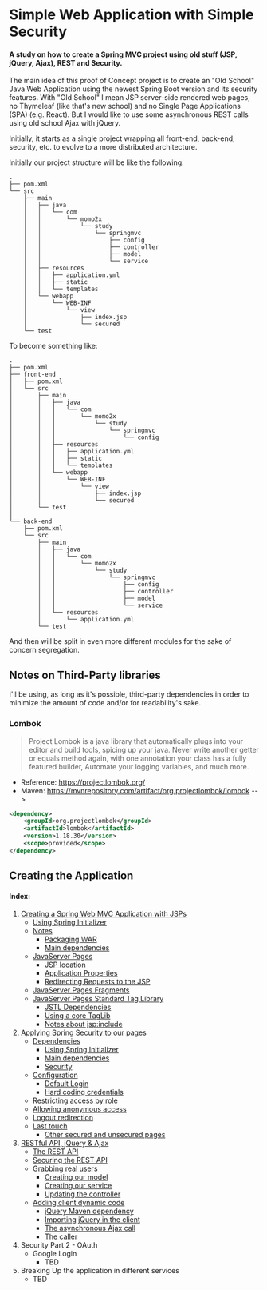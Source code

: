 # Simple Web Application with Simple Security
#### A study on how to create a Spring MVC project using old stuff (JSP, jQuery, Ajax), REST and Security.

The main idea of this proof of Concept project is to create an "Old School" Java Web Application using the newest Spring 
Boot version and its security features. With "Old School" I mean JSP server-side rendered web pages, no Thymeleaf (like
that's new school) and no Single Page Applications (SPA) (e.g. React). But I would like to use some asynchronous REST 
calls using old school Ajax with jQuery.

Initially, it starts as a single project wrapping all front-end, back-end, security, etc. to evolve to a more 
distributed architecture.

Initially our project structure will be like the following:

```
.
├── pom.xml
└── src
    ├── main
    │   ├── java
    │   │   └── com
    │   │       └── momo2x
    │   │           └── study
    │   │               └── springmvc
    │   │                   ├── config
    │   │                   ├── controller
    │   │                   ├── model
    │   │                   └── service
    │   ├── resources
    │   │   ├── application.yml
    │   │   ├── static
    │   │   └── templates
    │   └── webapp
    │       └── WEB-INF
    │           └── view
    │               ├── index.jsp
    │               └── secured
    └── test
```

To become something like:

```
.
├── pom.xml
├── front-end
│   ├── pom.xml
│   └── src
│       ├── main
│       │   ├── java
│       │   │   └── com
│       │   │       └── momo2x
│       │   │           └── study
│       │   │               └── springmvc
│       │   │                   └── config
│       │   ├── resources
│       │   │   ├── application.yml
│       │   │   ├── static
│       │   │   └── templates
│       │   └── webapp
│       │       └── WEB-INF
│       │           └── view
│       │               ├── index.jsp
│       │               └── secured
│       └── test
│
└── back-end
    ├── pom.xml
    └── src
        ├── main
        │   ├── java
        │   │   └── com
        │   │       └── momo2x
        │   │           └── study
        │   │               └── springmvc
        │   │                   ├── config
        │   │                   ├── controller
        │   │                   ├── model
        │   │                   └── service
        │   └── resources
        │       └── application.yml
        └── test
```

And then will be split in even more different modules for the sake of concern segregation.

## Notes on Third-Party libraries

I'll be using, as long as it's possible, third-party dependencies in order to minimize the amount of code and/or for 
readability's sake.

### Lombok

> Project Lombok is a java library that automatically plugs into your editor and build tools, spicing up your java. 
> Never write another getter or equals method again, with one annotation your class has a fully featured builder, 
> Automate your logging variables, and much more.

- Reference: https://projectlombok.org/ 
- Maven: https://mvnrepository.com/artifact/org.projectlombok/lombok -->

```xml
<dependency>
    <groupId>org.projectlombok</groupId>
    <artifactId>lombok</artifactId>
    <version>1.18.30</version>
    <scope>provided</scope>
</dependency>
```

## Creating the Application

#### Index:

1. [Creating a Spring Web MVC Application with JSPs](./README.files/Spring-MVC-&-JSP.md)
   - [Using Spring Initializer](./README.files/Spring-MVC-&-JSP.md#using-spring-initializr)
   - [Notes](./README.files/Spring-MVC-&-JSP.md#notes)
       - [Packaging WAR](./README.files/Spring-MVC-&-JSP.md#packaging)
       - [Main dependencies](./README.files/Spring-MVC-&-JSP.md#main-dependencies)
   - [JavaServer Pages](./README.files/Spring-MVC-&-JSP.md#javaserver-pages)
       - [JSP location](./README.files/Spring-MVC-&-JSP.md#jsp-location)
       - [Application Properties](./README.files/Spring-MVC-&-JSP.md#application-properties)
       - [Redirecting Requests to the JSP](./README.files/Spring-MVC-&-JSP.md#redirecting-requests-to-the-jsp)
   - [JavaServer Pages Fragments](./README.files/Spring-MVC-&-JSP.md#javaserver-pages-fragments)
   - [JavaServer Pages Standard Tag Library](./README.files/Spring-MVC-&-JSP.md#javaserver-pages-standard-tag-library)
       - [JSTL Dependencies](./README.files/Spring-MVC-&-JSP.md#jstl-dependencies)
       - [Using a core TagLib](./README.files/Spring-MVC-&-JSP.md#using-a-core-taglib)
       - [Notes about jsp:include](./README.files/Spring-MVC-&-JSP.md#notes-about-jspinclude)
2. [Applying Spring Security to our pages](./README.files/Spring-Security.md)
   - [Dependencies](./README.files/Spring-Security.md#dependencies)
       - [Using Spring Initializer](./README.files/Spring-Security.md#using-spring-initializr)
       - [Main dependencies](./README.files/Spring-Security.md#main-dependencies)
       - [Security](./README.files/Spring-Security.md#security)
   - [Configuration](./README.files/Spring-Security.md#configuration)
       - [Default Login](./README.files/Spring-Security.md#default-login)
       - [Hard coding credentials](./README.files/Spring-Security.md#hard-coding-credentials)
   - [Restricting access by role](./README.files/Spring-Security.md#restricting-access-by-role)
   - [Allowing anonymous access](./README.files/Spring-Security.md#allowing-anonymous-access)
   - [Logout redirection](./README.files/Spring-Security.md#logout-redirection)
   - [Last touch](./README.files/Spring-Security.md#last-touch)
       - [Other secured and unsecured pages](./README.files/Spring-Security.md#other-secured-and-unsecured-pages)
3. [RESTful API, jQuery & Ajax](./README.files/Spring-REST-jQuery-&-Ajax.md)
   - [The REST API](./README.files/Spring-REST-jQuery-&-Ajax.md#the-rest-api)
   - [Securing the REST API](./README.files/Spring-REST-jQuery-&-Ajax.md#securing-the-rest-api)
   - [Grabbing real users](./README.files/Spring-REST-jQuery-&-Ajax.md#grabbing-the-real-users)
       - [Creating our model](./README.files/Spring-REST-jQuery-&-Ajax.md#creating-our-model)
       - [Creating our service](./README.files/Spring-REST-jQuery-&-Ajax.md#creating-our-service)
       - [Updating the controller](./README.files/Spring-REST-jQuery-&-Ajax.md#updating-the-controller)
   - [Adding client dynamic code](./README.files/Spring-REST-jQuery-&-Ajax.md#adding-client-dynamic-code)
       - [jQuery Maven dependency](./README.files/Spring-REST-jQuery-&-Ajax.md#jquery-maven-dependency)
       - [Importing jQuery in the client](./README.files/Spring-REST-jQuery-&-Ajax.md#importing-jquery-in-the-client)
       - [The asynchronous Ajax call](./README.files/Spring-REST-jQuery-&-Ajax.md#the-asynchronous-ajax-call)
       - [The caller](./README.files/Spring-REST-jQuery-&-Ajax.md#the-caller)
4. Security Part 2 - OAuth
   - Google Login
     - TBD
5. Breaking Up the application in different services 
   - TBD